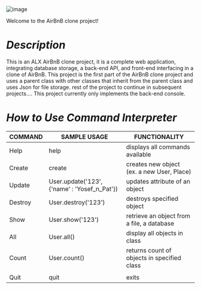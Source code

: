 ![image](https://user-images.githubusercontent.com/106808436/203632781-41505e68-a74c-4907-844a-b682b6b4217b.png)

Welcome to the AirBnB clone project!

# ***Description***

This is an ALX AirBnB clone project, it is a complete web application, integrating database storage, a back-end API, and front-end interfacing in a clone of AirBnB. This project is the first part of the AirBnB clone project and uses a parent class with other classes that inherit from the parent class and uses Json for file storage. rest of the project to continue in subsequent projects....
This project currently only implements the back-end console.

  # ***How to Use Command Interpreter***
|     **COMMAND**  |  SAMPLE USAGE            |       FUNCTIONALITY                           |
|------------------|--------------------------|-----------------------------------------------|
|       Help       |     help                 |  displays all commands available              |
|       Create     |  create <class>          |  creates new object (ex. a new User, Place)   |
|       Update     |  User.update('123', {'name' : 'Yosef_n_Pat'})     |  updates attribute of an object|                
|       Destroy    |  User.destroy('123')     |   destroys specified object                   |
|       Show       |  User.show('123')        |   retrieve an object from a file, a database  |
|       All        |    User.all()            |  display all objects in class                 |
|       Count      |   User.count()           |  returns count of objects in specified class  |
|                  |                          |                                               |
|       Quit       |     quit                 |       exits                                   |
 
  
